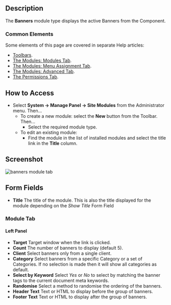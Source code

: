 <!-- Filename: Help4.x:Site_Modules:_Banners / Display title: Modules: Banners -->

## Description

The **Banners** module type displays the active Banners from the Component.

### Common Elements

Some elements of this page are covered in separate Help articles:

* [Toolbars](jdocmanual?article=help/common-elements/toolbars).
* [The Modules: Modules Tab](jdocmanual?article=help/modules/modules-module-tab).
* [The Modules: Menu Assignment Tab](jdocmanual?article=help/modules/modules-menu-assignment-tab).
* [The Modules: Advanced Tab](jdocmanual?article=help/modules/modules-advanced-tab).
* [The Permissions Tab](jdocmanual?article=help/common-elements/edit-permissions).

## How to Access

- Select **System → Manage Panel → Site Modules** from the
  Administrator menu. Then...
  - To create a new module: select the **New** button from the Toolbar.
    Then...
    - Select the required module type.
  - To edit an existing module:
    - Find the module in the list of installed modules and select the
      title link in the **Title** column.

## Screenshot

![banners module tab](../../../en/images/modules-site/modules-banners-module-tab.png)

## Form Fields

- **Title** The title of the module. This is also the title displayed
  for the module depending on the *Show Title* Form Field

### Module Tab

#### Left Panel

- **Target** Target window when the link is clicked.
- **Count** The number of banners to display (default 5).
- **Client** Select banners only from a single client.
- **Category** Select banners from a specific Category or a set of
  Categories. If no selection is made then it will show all categories as
  default.
- **Select by Keyword** Select *Yes* or *No* to select by
  matching the banner tags to the current document meta keywords.
- **Randomise** Select a method to randomise the ordering of the banners.
- **Header Text** Text or HTML to display before the group of banners.
- **Footer Text** Text or HTML to display after the group of banners.
